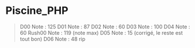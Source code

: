 # Piscine_PHP

> D00 
Note : 125
> D01 
Note : 87
> D02 
Note : 60
> D03 
Note : 100
> D04 
Note : 60
> Rush00
Note : 119 (note max)
> D05
Note : 15 (corrigé, le reste est tout bon)
> D06
Note : 48 rip
